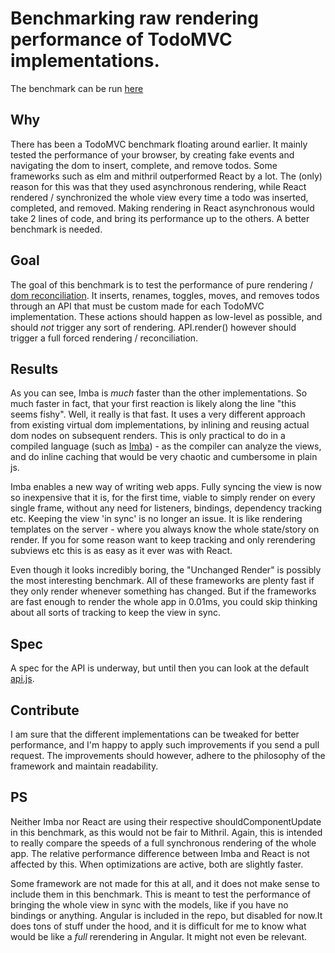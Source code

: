 # Benchmarking raw rendering performance of TodoMVC implementations.

The benchmark can be run [here](http://somebee.github.io/todomvc-render-perf/index.html)

## Why
There has been a TodoMVC benchmark floating around earlier. It mainly tested the performance of your browser, by creating fake events and navigating the dom to insert, complete, and remove todos. Some frameworks such as elm and mithril outperformed React by a lot. The (only) reason for this was that they used asynchronous rendering, while React rendered / synchronized the whole view every time a todo was inserted, completed, and removed. Making rendering in React asynchronous would take 2 lines of code, and bring its performance up to the others. A better benchmark is needed.

## Goal
The goal of this benchmark is to test the performance of pure rendering / [dom reconciliation](https://facebook.github.io/react/docs/reconciliation.html). It inserts, renames, toggles, moves, and removes todos through an API that must be custom made for each TodoMVC implementation. These actions should happen as low-level as possible, and should *not* trigger any sort of rendering. API.render() however should trigger a full forced rendering / reconciliation.

## Results
As you can see, Imba is *much* faster than the other implementations. So much faster in fact, that your first reaction is likely along the line "this seems fishy". Well, it really is that fast. It uses a very different approach from existing virtual dom implementations, by inlining and reusing actual dom nodes on subsequent renders. This is only practical to do in a compiled language (such as [Imba](http://imba.io)) - as the compiler can analyze the views, and do inline caching that would be very chaotic and cumbersome in plain js.

Imba enables a new way of writing web apps. Fully syncing the view is now so inexpensive that it is, for the first time, viable to simply render on every single frame, without any need for listeners, bindings, dependency tracking etc. Keeping the view 'in sync' is no longer an issue. It is like rendering templates on the server - where you always know the whole state/story on render. If you for some reason want to keep tracking and only rerendering subviews etc this is as easy as it ever was with React.

Even though it looks incredibly boring, the "Unchanged Render" is possibly the most interesting benchmark. All of these frameworks are plenty fast if they only render whenever something has changed. But if the frameworks are fast enough to render the whole app in 0.01ms, you could skip thinking about all sorts of tracking to keep the view in sync.

## Spec
A spec for the API is underway, but until then you can look at the default [api.js](https://github.com/somebee/todomvc-render-perf/blob/master/resources/api.js).

## Contribute
I am sure that the different implementations can be tweaked for better performance, and I'm happy to apply such improvements if you send a pull request. The improvements should however, adhere to the philosophy of the framework and maintain readability.

## PS
Neither Imba nor React are using their respective shouldComponentUpdate in this benchmark, as this would not be fair to Mithril. Again, this is intended to really compare the speeds of a full synchronous rendering of the whole app. The relative performance difference between Imba and React is not affected by this. When optimizations are active, both are slightly faster.

Some framework are not made for this at all, and it does not make sense to include them in this benchmark. This is meant to test the performance of bringing the whole view in sync with the models, like if you have no bindings or anything. Angular is included in the repo, but disabled for now.It does tons of stuff under the hood, and it is difficult for me to know what would be like a _full_ rerendering in Angular. It might not even be relevant.